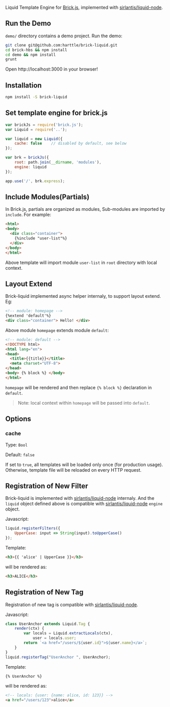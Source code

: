 
Liquid Template Engine for [Brick.js][brk], implemented with [sirlantis/liquid-node][sirlantis/liquid-node].

## Run the Demo

`demo/` directory contains a demo project. Run the demo:

```bash
git clone git@github.com:harttle/brick-liquid.git
cd brick-hbs && npm install
cd demo && npm install
grunt
```

Open http://localhost:3000 in your browser!

## Installation

```bash
npm install -S brick-liquid
```

## Set template engine for brick.js

```javascript
var brickJs = require('brick.js');
var Liquid = require('..');

var liquid = new Liquid({
    cache: false    // disabled by default, see below
});

var brk = brickJs({
    root: path.join(__dirname, 'modules'),
    engine: liquid
});

app.use('/', brk.express);
```

## Include Modules(Partials)

In Brick.js, partials are organized as modules,
Sub-modules are imported by `include`. For example:

```html
<html>
<body>
  <div class="container">
    {%include "user-list"%}
  </div>
</body>
</html>
```

Above template will import module `user-list` in `root` directory with local context.

## Layout Extend 

Brick-liquid implemented async helper internaly, to support layout extend. Eg: 

```html
<!-- module: homepage -->
{%extend 'default'%}
<div class="container"> Hello! </div>
```

Above module `homepage` extends module `default`: 

```html
<!-- module: default -->
<!DOCTYPE html>
<html lang="en">
<head>
  <title>{{title}}</title>
  <meta charset="UTF-8">
</head>
<body> {% block %} </body>
</html>
```

`homepage` will be rendered and then replace `{% block %}` declaration in `default`.

> Note: local context within `homepage` will be passed into `default`.

## Options

### cache

Type: `Bool`

Default: `false`

If set to `true`, all templates will be loaded only once (for production usage). Otherwise, template file will be reloaded on every HTTP request.

## Registration of New Filter

Brick-liquid is implemented with [sirlantis/liquid-node][sirlantis/liquid-node] internaly. And the `liquid` object defined above is compatible with [sirlantis/liquid-node][sirlantis/liquid-node] `engine` object.

Javascript:

```javascript
liquid.registerFilters({
    UpperCase: input => String(input).toUpperCase()
});
```

Template:

```html
<h3>{{ 'alice' | UpperCase }}</h3>
```

will be rendered as: 

```html
<h3>ALICE</h3>
```

## Registration of New Tag

Registration of new tag is compatible with [sirlantis/liquid-node][sirlantis/liquid-node].

Javascript:

```javascript
class UserAnchor extends Liquid.Tag {
    render(ctx) {
        var locals = Liquid.extractLocals(ctx),
            user = locals.user;
        return `<a href="/users/${user.id}">${user.name}</a>`;
    }
}
liquid.registerTag("UserAnchor ", UserAnchor);
```

Template:

```html
{% UserAnchor %}
```

will be rendered as: 

```html
<!-- locals: {user: {name: alice, id: 123}} -->
<a href="/users/123">alice</a>
```

[brk]: https://github.com/harttle/brick-hbs
[sirlantis/liquid-node]: https://github.com/sirlantis/liquid-node
